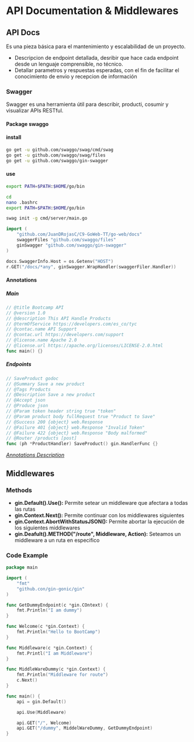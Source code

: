 # API Documentation & Middlewares

## API Docs

Es una pieza básica para el mantenimiento y escalabilidad de un proyecto.

* Descripcion de endpoint detallada, desribir que hace cada endpoint desde un lenguaje comprensible, no técnico.
* Detallar parametros y respuestas esperadas, con el fin de facilitar el conocimiento de envio y recepcion de información

### Swagger

Swagger es una herramienta útil para describir, producti, cosumir y visualizar APIs RESTful.

#### Package swaggo

#### install

```bash
go get -u github.com/swaggo/swag/cmd/swag
go get -u github.com/swaggo/swag/files
go get -u github.com/swaggo/gin-swagger
```

#### use

```bash
export PATH=$PATH:$HOME/go/bin

cd
nano .bashrc
export PATH=$PATH:$HOME/go/bin

swag init -g cmd/server/main.go
```

```go
import (
    "github.com/JuanDRojasC/C9-GoWeb-TT/go-web/docs"
    swaggerFiles "github.com/swaggo/files"
    ginSwagger "github.com/swaggo/gin-swagger"
)

docs.SwaggerInfo.Host = os.Getenv("HOST")
r.GET("/docs/*any", ginSwagger.WrapHandler(swaggerFiler.Handler))
```

#### Annotations

##### Main

```go
// @title Bootcamp API
// @version 1.0
// @description This API Handle Products
// @termOfService https://developers.com/es_co/tyc
// @contac.name API Support
// @contac.url https://developers.com/support
// @license.name Apache 2.0
// @license.url https://apache.org/licenses/LICENSE-2.0.html
func main() {}
```

##### Endpoints

```go
// SaveProduct godoc
// @Summary Save a new product
// @Tags Products
// @Description Save a new product
// @Accept json
// @Produce json
// @Param token header string true "token"
// @Param product body fullRequest true "Product to Save"
// @Success 200 {object} web.Response
// @Failure 401 {object} web.Response "Invalid Token"
// @Failure 422 {object} web.Response "Body malformed"
// @Router /products [post]
func (ph *ProductHandler) SaveProduct() gin.HandlerFunc {}
```

*[Annotations Description](https://github.com/swaggo/swag#api-operation)*

## Middlewares

### Methods

* **gin.Default().Use():** Permite setear un middleware que afectara a todas las rutas
* **gin.Context.Next():** Permite continuar con los middlewares siguientes
* **gin.Context.AbortWithStatusJSON():** Permite abortar la ejecución de los siguientes middlewares
* **gin.Deafult().METHOD("/route", Middleware, Action):** Seteamos un middleware a un ruta en especifico

### Code Example

```go
package main

import (
    "fmt"
    "github.con/gin-gonic/gin"
)

func GetDummyEndpoint(c *gin.COntext) {
    fmt.Println("I am dummy")
}

func Welcome(c *gin.Context) {
    fmt.Println("Hello to BootCamp")
}

func Middleware(c *gin.Context) {
    fmt.Printl("I am Middleware")
}

func MiddleWareDummy(c *gin.Context) {
    fmt.Println("Middleware for route")
    c.Next()
}

func main() {
    api = gin.Default()

    api.Use(Middleware)

    api.GET("/", Welcome)
    api.GET("/dummy", MiddelWareDummy, GetDummyEndpoint)
}

```
